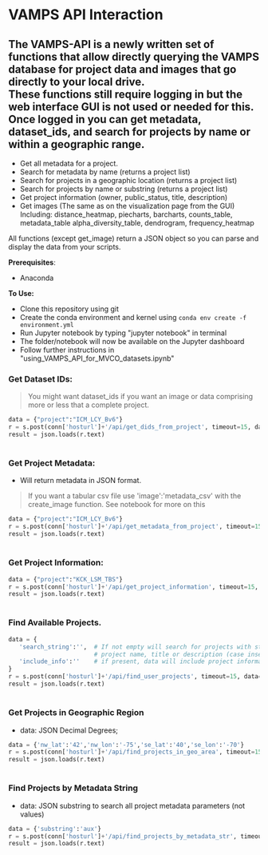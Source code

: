 VAMPS API Interaction  
=========
The VAMPS-API is a newly written set of functions that allow directly querying  the VAMPS database for project data and images that go directly to your local drive.  
These functions still require logging in but the web interface GUI is not used or needed for this.   
Once logged in you can get metadata, dataset_ids, and search for projects by name or within a geographic range.
--------------

* Get all metadata for a project.
* Search for metadata by name (returns a project list)
* Search for projects in a geographic location (returns a project list)
* Search for projects by name or substring (returns a project list)
* Get project information (owner, public_status, title, description)
* Get images (The same as on the visualization page from the GUI)
    Including: distance_heatmap, piecharts, barcharts, counts_table, metadata_table 
      alpha_diversity_table, dendrogram, frequency_heatmap  
    
All functions (except get_image) return a JSON object so you can parse and display the data from your scripts. 

**Prerequisites**:
* Anaconda

**To Use:**  
* Clone this repository using git
* Create the conda environment and kernel using `conda env create -f environment.yml`
* Run Jupyter notebook by typing "jupyter notebook" in terminal  
* The folder/notebook will now be available on the Jupyter dashboard   
* Follow further instructions in "using_VAMPS_API_for_MVCO_datasets.ipynb"  

### Get Dataset IDs:
> You might want dataset_ids if you want an image or data comprising
> more or less that a complete project.
```python
data = {"project":"ICM_LCY_Bv6"}
r = s.post(conn['hosturl']+'/api/get_dids_from_project', timeout=15, data=data)  
result = json.loads(r.text)
```
#
### Get Project Metadata:
* Will return metadata in JSON format. 
> If you want a tabular csv file use 'image':'metadata_csv' with the create_image function.
> See notebook for more on this
```python
data = {"project":"ICM_LCY_Bv6"} 
r = s.post(conn['hosturl']+'/api/get_metadata_from_project', timeout=15, data=data)  
result = json.loads(r.text)
```
#
### Get Project Information:
```python
data = {"project":"KCK_LSM_TBS"}
r = s.post(conn['hosturl']+'/api/get_project_information', timeout=15, data=data)  
result = json.loads(r.text)
```
#
### Find Available Projects.
 ```python
 data = {
    'search_string':'',  # If not empty will search for projects with string in 
                         # project name, title or description (case insensitive)
    'include_info':''    # if present, data will include project information
 }
 r = s.post(conn['hosturl']+'/api/find_user_projects', timeout=15, data=data) 
 result = json.loads(r.text)
 ```
#
### Get Projects in Geographic Region
 * data: JSON Decimal Degrees; 
```python 
data = {'nw_lat':'42','nw_lon':'-75','se_lat':'40','se_lon':'-70'}
r = s.post(conn['hosturl']+'/api/find_projects_in_geo_area', timeout=15, data=data)  
result = json.loads(r.text)
```
#
### Find Projects by Metadata String
 * data: JSON substring to search all project metadata parameters (not values)
```python 
data = {'substring':'aux'}
r = s.post(conn['hosturl']+'/api/find_projects_by_metadata_str', timeout=15, data=data)  
result = json.loads(r.text)
```
